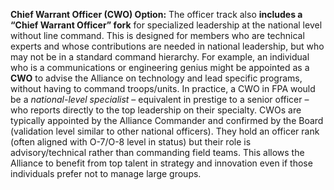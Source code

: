 **Chief Warrant Officer (CWO) Option:** The officer track also **includes a “Chief Warrant Officer” fork** for specialized leadership at the national level without line command. This is designed for members who are technical experts and whose contributions are needed in national leadership, but who may not be in a standard command hierarchy. For example, an individual who is a communications or engineering genius might be appointed as a **CWO** to advise the Alliance on technology and lead specific programs, without having to command troops/units. In practice, a CWO in FPA would be a _national-level specialist_ – equivalent in prestige to a senior officer – who reports directly to the top leadership on their specialty. CWOs are typically appointed by the Alliance Commander and confirmed by the Board (validation level similar to other national officers). They hold an officer rank (often aligned with O-7/O-8 level in status) but their role is advisory/technical rather than commanding field teams. This allows the Alliance to benefit from top talent in strategy and innovation even if those individuals prefer not to manage large groups.